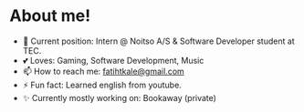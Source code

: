 # About me! 
- 👤 Current position: Intern @ Noitso A/S & Software Developer student at TEC.
- 💕 Loves: Gaming, Software Development, Music
- 📫 How to reach me: fatihtkale@gmail.com
- ⚡ Fun fact: Learned english from youtube.
- ✨ Currently mostly working on: Bookaway (private)
